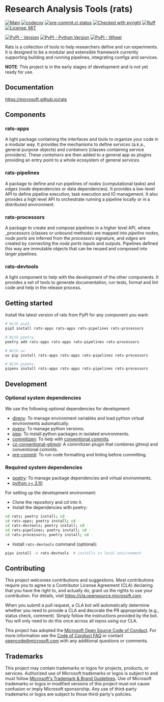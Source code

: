 # Research Analysis Tools (rats)

[![Main](https://github.com/microsoft/rats/actions/workflows/main.yaml/badge.svg)](https://github.com/microsoft/rats/actions/workflows/main.yaml)
[![codecov](https://codecov.io/gh/microsoft/rats/graph/badge.svg?token=hcpBAa587E)](https://codecov.io/gh/microsoft/rats)
[![pre-commit.ci status](https://results.pre-commit.ci/badge/github/microsoft/rats/main.svg)](https://results.pre-commit.ci/latest/github/microsoft/rats/main)
[![Checked with pyright](https://microsoft.github.io/pyright/img/pyright_badge.svg)](https://microsoft.github.io/pyright/)
[![Ruff](https://img.shields.io/endpoint?url=https://raw.githubusercontent.com/astral-sh/ruff/main/assets/badge/v2.json)](https://github.com/astral-sh/ruff)
[![License: MIT](https://img.shields.io/badge/License-MIT-yellow.svg)](https://opensource.org/licenses/MIT)

[![PyPI - Version](https://img.shields.io/pypi/v/rats-pipelines)](https://pypi.org/project/rats-pipelines/)
[![PyPI - Python Version](https://img.shields.io/pypi/pyversions/rats-pipelines)](https://pypi.org/project/rats-pipelines/)
[![PyPI - Wheel](https://img.shields.io/pypi/wheel/rats-pipelines)](https://pypi.org/project/rats-pipelines/)


Rats is a collection of tools to help researchers define and run experiments.
It is designed to be a modular and extensible framework currently supporting building and
running pipelines, integrating configs and services.

**NOTE**: This project is in the early stages of development and is not yet ready for use.


## Documentation
https://microsoft.github.io/rats


## Components

### rats-apps
A light package containing the interfaces and tools to organize your code in a modular way.
It provides the mechanisms to define _services_ (a.k.a., general purpose objects) and _containers_
(classes containing service providers).
These _containers_ are then added to a general app as plugins providing an entry point to a whole
ecosystem of general _services_.

### rats-pipelines

A package to define and run pipelines of _nodes_ (computational tasks) and _edges_
(node dependencies or data dependencies).
It provides a low-level API to define pipeline execution, task execution and IO management.
It also provides a high level API to orchestrate running a pipeline locally or in a distributed
environment.


### rats-processors

A package to create and compose pipelines in a higher level API, where _processors (classes
or unbound methods) are mapped into _pipeline nodes_, _node ports_ are inferred from the
_processors_ signature, and _edges_ are created by connecting the _node ports_ inputs and outputs.
Pipelines defined this way are immutable objects that can be reused and composed into larger
pipelines.

### rats-devtools

A light component to help with the development of the other components.
It provides a set of tools to generate documentation, run tests, format and lint code and help
in the release process.


## Getting started

Install the latest version of rats from PyPI for any component you want:

```bash
# With pip3.
pip3 install rats-apps rats-apps rats-pipelines rats-processors

# With poetry.
poetry add rats-apps rats-apps rats-pipelines rats-processors

# With uv.
uv pip install rats-apps rats-apps rats-pipelines rats-processors

# With pipenv.
pipenv install rats-apps rats-apps rats-pipelines rats-processors
```

## Development

### Optional system dependencies

We use the following optional dependencies for development:
* [direnv](https://direnv.net/): To manage environment variables and load python virtual environments automatically.
* [pyenv](https://github.com/pyenv/pyenv): To manage python versions.
* [pipx](https://pipxproject.github.io/pipx/): To install python packages in isolated environments.
* [commitizen](https://commitizen-tools.github.io/commitizen/): To help with [conventional commits](https://www.conventionalcommits.org/en/v1.0.0/).
* [cz-conventional-gitmoji](https://github.com/ljnsn/cz-conventional-gitmoji): A commitizen plugin that combines gitmoji and conventional commits.
* [pre-commit](https://pre-commit.com/): To run code formatting and linting before committing.

### Required system dependencies

* [poetry](https://python-poetry.org/): To manage package dependencies and virtual environments.
* [python >= 3.10](https://www.python.org/)

For setting up the development environment:

* Clone the repository and cd into it.
* Install the dependencies with poetry:
```bash
cd rats; poetry install; cd -
cd rats-apps; poetry install; cd -
cd rats-devtools; poetry install; cd -
cd rats-pipelines; poetry install; cd -
cd rats-processors; poetry install; cd -
```
* Install `rats-devtools` command (optional):
```bash
pipx install -e rats-devtools  # installs in local environment
```


## Contributing

This project welcomes contributions and suggestions. Most contributions require you to agree to a
Contributor License Agreement (CLA) declaring that you have the right to, and actually do, grant us
the rights to use your contribution. For details, visit https://cla.opensource.microsoft.com.

When you submit a pull request, a CLA bot will automatically determine whether you need to provide
a CLA and decorate the PR appropriately (e.g., status check, comment). Simply follow the instructions
provided by the bot. You will only need to do this once across all repos using our CLA.

This project has adopted the [Microsoft Open Source Code of Conduct](https://opensource.microsoft.com/codeofconduct/).
For more information see the [Code of Conduct FAQ](https://opensource.microsoft.com/codeofconduct/faq/) or
contact [opencode@microsoft.com](mailto:opencode@microsoft.com) with any additional questions or comments.

## Trademarks

This project may contain trademarks or logos for projects, products, or services. Authorized use of Microsoft
trademarks or logos is subject to and must follow
[Microsoft's Trademark & Brand Guidelines](https://www.microsoft.com/en-us/legal/intellectualproperty/trademarks/usage/general).
Use of Microsoft trademarks or logos in modified versions of this project must not cause confusion or imply Microsoft sponsorship.
Any use of third-party trademarks or logos are subject to those third-party's policies.
